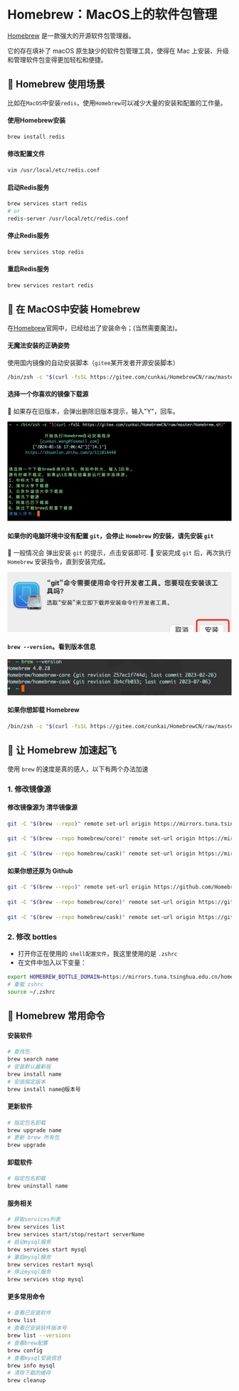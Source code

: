 # Homebrew：MacOS上的软件包管理

[Homebrew](https://brew.sh/) 是一款强大的开源软件包管理器。

它的存在填补了 macOS 原生缺少的软件包管理工具，使得在 Mac 上安装、升级和管理软件包变得更加轻松和便捷。

## 💫 Homebrew 使用场景
比如在`MacOS`中安装`redis`，使用`Homebrew`可以减少大量的安装和配置的工作量。

#### 使用Homebrew安装
``` bash
brew install redis
```

#### 修改配置文件
``` bash
vim /usr/local/etc/redis.conf
```

#### 启动Redis服务
``` bash
brew services start redis
# or
redis-server /usr/local/etc/redis.conf
```

#### 停止Redis服务
``` bash
brew services stop redis
```

#### 重启Redis服务
``` bash
brew services restart redis
```

## 🪽 在 MacOS中安装 Homebrew

在[Homebrew](https://brew.sh/)官网中，已经给出了安装命令；(当然需要魔法)。

#### 无魔法安装的正确姿势

使用国内镜像的自动安装脚本（`gitee`某开发者开源安装脚本）
``` bash
/bin/zsh -c "$(curl -fsSL https://gitee.com/cunkai/HomebrewCN/raw/master/Homebrew.sh)
```

#### 选择一个你喜欢的镜像下载源
🔔 如果存在旧版本，会弹出删除旧版本提示，输入"Y"，回车。

![](../image/MacOS/homebrew_install.jpg)


#### 如果你的电脑环境中没有配置 `git`，会停止 `Homebrew` 的安装，请先安装 `git`

🔔 一般情况会 弹出安装 `git` 的提示，点击安装即可.
🔔 安装完成 `git` 后，再次执行 `Homebrew` 安装指令，直到安装完成。

![](../image/MacOS/homebrew_git.jpg)


#### `brew --version`。看到版本信息
![](../image/MacOS/hombrew_version.jpg)

#### 如果你想卸载 Homebrew
``` bash
/bin/zsh -c "$(curl -fsSL https://gitee.com/cunkai/HomebrewCN/raw/master/HomebrewUninstall.sh)"
```

## 🚀 让 Homebrew 加速起飞
使用 `brew` 的速度是真的感人，以下有两个办法加速

### 1. 修改镜像源

#### 修改镜像源为 清华镜像源
``` bash
git -C "$(brew --repo)" remote set-url origin https://mirrors.tuna.tsinghua.edu.cn/git/homebrew/brew.git

git -C "$(brew --repo homebrew/core)" remote set-url origin https://mirrors.tuna.tsinghua.edu.cn/git/homebrew/homebrew-core.git

git -C "$(brew --repo homebrew/cask)" remote set-url origin https://mirrors.tuna.tsinghua.edu.cn/git/homebrew/homebrew-cask.git
```

#### 如果你想还原为 Github
``` bash
git -C "$(brew --repo)" remote set-url origin https://github.com/Homebrew/brew.git

git -C "$(brew --repo homebrew/core)" remote set-url origin https://github.com/Homebrew/homebrew-core.git

git -C "$(brew --repo homebrew/cask)" remote set-url origin https://github.com/Homebrew/homebrew-cask.git
```

### 2. 修改 bottles
- 打开你正在使用的 `shell配置文件`，我这里使用的是 `.zshrc`
- 在文件中加入以下变量：
``` bash
export HOMEBREW_BOTTLE_DOMAIN=https://mirrors.tuna.tsinghua.edu.cn/homebrew-bottles
# 重载 zshrc
source ~/.zshrc
```

## 📝 Homebrew 常用命令

#### 安装软件
``` bash
# 查找包
brew search name
# 安装默认最新版
brew install name
# 安装指定版本
brew install name@版本号
```

#### 更新软件
``` bash
# 指定包名卸载
brew upgrade name
# 更新 brew 所有包
brew upgrade
```

#### 卸载软件
``` bash
# 指定包名卸载
brew uninstall name
```

#### 服务相关
``` bash
# 获取services列表
brew services list 
brew services start/stop/restart serverName
# 启动mysql服务
brew services start mysql 
# 重启mysql服务
brew services restart mysql
# 停止mysql服务
brew services stop mysql
```

#### 更多常用命令
``` bash
# 查看已安装软件
brew list
# 查看已安装软件版本号
brew list --versions
# 查看brew配置
brew config 
# 查看mysql安装信息
brew info mysql
# 清除下载的缓存
brew cleanup 
```